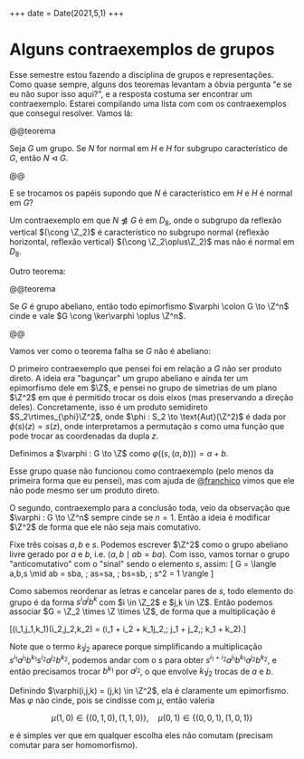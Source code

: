 +++
date = Date(2021,5,1)
+++

# Alguns contraexemplos de grupos

Esse semestre estou fazendo a disciplina de grupos e representações. Como quase
sempre, alguns dos teoremas levantam a óbvia pergunta "e se eu não supor isso
aqui?", e a resposta costuma ser encontrar um contraexemplo. Estarei compilando
uma lista com com os contraexemplos que consegui resolver. Vamos lá:

@@teorema

Seja $G$ um grupo. Se $N$ for normal em $H$ e $H$ for subgrupo característico de
$G$, então $N \triangleleft G$.

@@

E se trocamos os papéis supondo que $N$ é característico em $H$ e $H$ é normal
em $G$?

Um contraexemplo em que $N \not\trianglelefteq G$ é em $D_8$, onde o subgrupo da
reflexão vertical $(\cong \Z_2)$ é característico no subgrupo normal {reflexão
horizontal, reflexão vertical} $(\cong \Z_2\oplus\Z_2)$ mas não é normal em
$D_8$.

Outro teorema:

@@teorema

Se $G$ é grupo abeliano, então todo epimorfismo $\varphi \colon G \to \Z^n$
cinde e vale $G \cong \ker\varphi \oplus \Z^n$.

@@

Vamos ver como o teorema falha se $G$ não é abeliano:

O primeiro contraexemplo que pensei foi em relação a $G$ não ser produto direto.
A ideia era "bagunçar" um grupo abeliano e ainda ter um epimorfismo dele em
$\Z$, e pensei no grupo de simetrias de um plano $\Z^2$ em que é permitido
trocar os dois eixos (mas preservando a direção deles). Concretamente, isso é um
produto semidireto $S_2\rtimes_{\phi}\Z^2$, onde
$\phi : S_2 \to \text{Aut}(\Z^2)$ é dada por $\phi(s)(z) = s(z)$, onde
interpretamos a permutação $s$ como uma função que pode trocar as coordenadas da
dupla $z$.

Definimos a $\varphi : G \to \Z$ como $\varphi((s,(a,b))) = a + b$.

Esse grupo quase não funcionou como contraexemplo (pelo menos da primeira forma
que eu pensei), mas com ajuda de [@franchico](https://twitter.com/chico_melllo)
vimos que ele não pode mesmo ser um produto direto.

O segundo, contraexemplo para a conclusão toda, veio da observação que
$\varphi : G \to \Z^n$ sempre cinde se $n=1$. Então a ideia é modificar $\Z^2$ de forma que ele não seja mais comutativo.

Fixe três coisas $a, b$ e $s$. Podemos escrever $\Z^2$ como o grupo abeliano
livre gerado por $a$ e $b$, i.e. $\langle a, b \mid ab=ba \rangle$. Com isso,
vamos tornar o grupo "anticomutativo" com o "sinal" sendo o elemento $s$, assim:
\[ G = \langle a,b,s \mid ab = sba, \; as=sa, \; bs=sb, \; s^2 = 1 \rangle \]

Como sabemos reordenar as letras e cancelar pares de $s$, todo elemento do grupo
é da forma $s^ia^jb^k$ com $i \in \Z_2$ e $j,k \in \Z$. Então podemos associar
$G = \Z_2 \times \Z \times \Z$, de forma que a multiplicação é

\[(i_1,j_1,k_1)(i_2,j_2,k_2) = (i_1 + i_2 + k_1j_2,\; j_1 + j_2,\; k_1 + k_2).\]

Note que o termo $k_1j_2$ aparece porque simplificando a multiplicação
$s^{i_1}a^{j_1}b^{k_1}s^{i_2}a^{j_2}b^{k_2}$, podemos andar com o $s$ para obter
$s^{i_1 + i_2}a^{j_1}b^{k_1}a^{j_2}b^{k_2}$, e então precisamos trocar $b^{k_1}$
por $a^{j_2}$, o que envolve $k_1j_2$ trocas de $a$ e $b$.

Definindo $\varphi(i,j,k) = (j,k) \in \Z^2$, ela é claramente um epimorfismo.
Mas $\varphi$ não cinde, pois se cindisse com $\mu$, então valeria

$$\mu(1,0)\in\{(0,1,0), (1,1,0)\}, \quad \mu(0,1)\in\{(0,0,1), (1,0,1)\}$$

e é simples ver que em qualquer escolha eles não comutam (precisam comutar para
ser homomorfismo).

